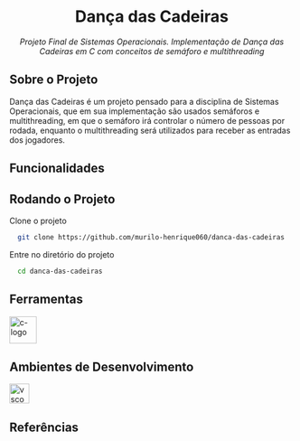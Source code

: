 <h1 align="center" > Dança das Cadeiras </h1>
<p align="center" ><i> Projeto Final de Sistemas Operacionais. Implementação de Dança das Cadeiras em C com conceitos de semáforo e multithreading </i></p>

## Sobre o Projeto 
Dança das Cadeiras é um projeto pensado para a disciplina de Sistemas Operacionais, que em sua implementação são usados semáforos e multithreading, em que o semáforo irá controlar o número de pessoas por rodada, enquanto o multithreading será utilizados para receber as entradas dos jogadores.

## Funcionalidades 

## Rodando o Projeto 

Clone o projeto

```bash
  git clone https://github.com/murilo-henrique060/danca-das-cadeiras
```

Entre no diretório do projeto

```bash
  cd danca-das-cadeiras 
```

## Ferramentas 

<p display="inline-block">
  <img width="48" src="https://avatars.githubusercontent.com/u/25699522?s=200&v=4" alt="c-logo"/>
</p>

<h2> Ambientes de Desenvolvimento </h2>
<img width="35" src="https://upload.wikimedia.org/wikipedia/commons/thumb/9/9a/Visual_Studio_Code_1.35_icon.svg/2048px-Visual_Studio_Code_1.35_icon.svg.png" alt="vscode-logo"/>

<h2> Referências </h2>
